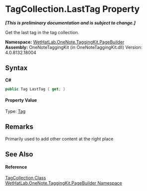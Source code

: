 # TagCollection.LastTag Property 
 _**\[This is preliminary documentation and is subject to change.\]**_

Get the last tag in the tag collection.

**Namespace:**&nbsp;<a href="56352230-71f2-f4b7-63a8-983965663af5">WetHatLab.OneNote.TaggingKit.PageBuilder</a><br />**Assembly:**&nbsp;OneNoteTaggingKit (in OneNoteTaggingKit.dll) Version: 4.0.8132.18004

## Syntax

**C#**<br />
``` C#
public Tag LastTag { get; }
```


#### Property Value
Type: <a href="f84aa4b9-4734-c115-b8ef-beb07a0254d1">Tag</a>

## Remarks
Primarily used to add other content at the right place

## See Also


#### Reference
<a href="690c2dc2-ed96-3d88-635a-e04151eea12b">TagCollection Class</a><br /><a href="56352230-71f2-f4b7-63a8-983965663af5">WetHatLab.OneNote.TaggingKit.PageBuilder Namespace</a><br />